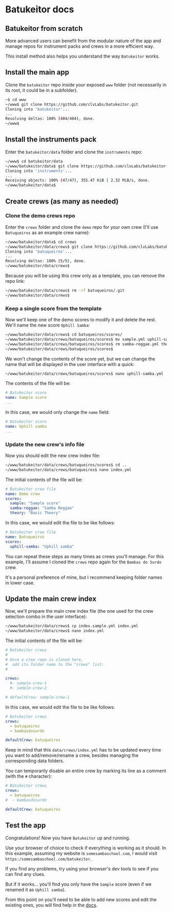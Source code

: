 # Batukeitor docs

## Batukeitor from scratch
More advanced users can benefit from the modular nature of the app and manage repos for instrument packs and crews in a more efficient way.

This install method also helps you understand the way `Batukeitor` works.

## Install the main app
Clone the `batukeitor` repo inside your exposed `www` folder (not necessarily in its root, it could be in a subfolder).
```bash
~$ cd www
~/www$ git clone https://github.com/clvLabs/batukeitor.git
Cloning into 'batukeitor'...
...
Resolving deltas: 100% (404/404), done.
~/www$
```

## Install the instruments pack
Enter the `batukeitor/data` folder and clone the `instruments` repo:
```bash
~/www$ cd batukeitor/data
~/www/batukeitor/data$ git clone https://github.com/clvLabs/batukeitor-instruments.git instruments
Cloning into 'instruments'...
...
Receiving objects: 100% (47/47), 355.47 KiB | 2.32 MiB/s, done.
~/www/batukeitor/data$
```

## Create crews (as many as needed)

### Clone the demo crews repo
Enter the `crews` folder and clone the `demo` repo for your own crew (I'll use `Batuqueiros` as an example crew name):
```bash
~/www/batukeitor/data$ cd crews
~/www/batukeitor/data/crews$ git clone https://github.com/clvLabs/batukeitor-crew-demo.git batuqueiros
Cloning into 'batuqueiros'...
...
Resolving deltas: 100% (5/5), done.
~/www/batukeitor/data/crews$
```

Because you will be using this crew only as a template, you can remove the repo link:
```bash
~/www/batukeitor/data/crews$ rm -rf batuqueiros/.git
~/www/batukeitor/data/crews$
```

### Keep a single score from the template
Now we'll keep one of the demo scores to modify it and delete the rest. We'll name the new score `Uphill Samba`:
```bash
~/www/batukeitor/data/crews$ cd batuqueiros/scores/
~/www/batukeitor/data/crews/batuqueiros/scores$ mv sample.yml uphill-samba.yml
~/www/batukeitor/data/crews/batuqueiros/scores$ rm samba-reggae.yml theory.yml
~/www/batukeitor/data/crews/batuqueiros/scores$
```

We won't change the contents of the score yet, but we can change the name that will be displayed in the user interface with a quick:
```bash
~/www/batukeitor/data/crews/batuqueiros/scores$ nano uphill-samba.yml
```

The contents of the file will be:
```yml
# Batukeitor score
name: Sample score
...
```

In this case, we would only change the `name` field:
```yml
# Batukeitor score
name: Uphill samba
...
```

### Update the new crew's info file
Now you should edit the new crew index file:
```bash
~/www/batukeitor/data/crews/batuqueiros/scores$ cd ..
~/www/batukeitor/data/crews/batuqueiros$ nano index.yml
```

The initial contents of the file will be:
```yml
# Batukeitor crew file
name: Demo crew
scores:
  sample: "Sample score"
  samba-reggae: "Samba Reggae"
  theory: "Basic Theory"
```

In this case, we would edit the file to be like follows:
```yml
# Batukeitor crew file
name: Batuqueiros
scores:
  uphill-samba: "Uphill samba"
```

You can repeat these steps as many times as crews you'll manage. For this example, I'll assume I cloned the `crews` repo again for the `Bambas do Surdo` crew.

It's a personal preference of mine, but I recommend keeping folder names in lower case.

## Update the main crew index
Now, we'll prepare the main crew index file (the one used for the crew selection combo in the user interface):
```bash
~/www/batukeitor/data/crews$ cp index.sample.yml index.yml
~/www/batukeitor/data/crews$ nano index.yml
```

The initial contents of the file will be:
```yml
# Batukeitor crews
#
# Once a crew repo is cloned here,
#  add its folder name to the "crews" list:
#

crews:
  #- sample-crew-1
  #- sample-crew-2

# defaultCrew: sample-crew-1
```

In this case, we would edit the file to be like follows:
```yml
# Batukeitor crews
crews:
  - batuqueiros
  - bambasdosurdo

defaultCrew: batuqueiros
```

Keep in mind that this `data/crews/index.yml` has to be updated every time you want to add/remove/rename a crew, besides managing the corresponding data folders.

You can temporarily disable an entire crew by marking its line as a comment (with the `#` character):
```yml
# Batukeitor crews
crews:
  - batuqueiros
#  - bambasdosurdo

defaultCrew: batuqueiros
```

## Test the app
Congratulations! Now you have `Batukeitor` up and running.

Use your browser of choice to check if everything is working as it should. In this example, assuming my website is `somesambaschool.com`, I would visit `https:/somesambaschool.com/batukeitor`.

If you find any problems, try using your browser's dev tools to see if you can find any clues.

But if it works... you'll find you only have the `Sample` score (even if we renamed it as `Uphill samba`).

From this point on you'll need to be able to add new scores and edit the existing ones, you will find help in the [docs](README.md).
